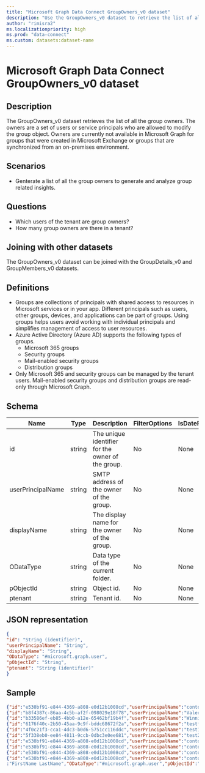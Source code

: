```yaml
---
title: "Microsoft Graph Data Connect GroupOwners_v0 dataset"
description: "Use the GroupOwners_v0 dataset to retrieve the list of all the group owners."
author: "rimisra2"
ms.localizationpriority: high
ms.prod: "data-connect"
ms.custom: datasets:dataset-name
---
```


# Microsoft Graph Data Connect GroupOwners_v0 dataset

## Description

The GroupOwners_v0 dataset retrieves the list of all the group owners. The owners are a set of users or service principals who are allowed to modify the group object. Owners are currently not available in Microsoft Graph for groups that were created in Microsoft Exchange or groups that are synchronized from an on-premises environment.

## Scenarios

- Genterate a list of all the group owners to generate and analyze group related insights.

## Questions

- Which users of the tenant are group owners?
- How many group owners are there in a tenant?

## Joining with other datasets

The GroupOwners_v0 dataset can be joined with the GroupDetails_v0 and GroupMembers_v0 datasets.

## Definitions

- Groups are collections of principals with shared access to resources in Microsoft services or in your app. Different principals such as users, other groups, devices, and applications can be part of groups. Using groups helps users avoid working with individual principals and simplifies management of access to user resources.
- Azure Active Directory (Azure AD) supports the following types of groups.
  - Microsoft 365 groups
  - Security groups
  - Mail-enabled security groups
  - Distribution groups
- Only Microsoft 365 and security groups can be managed by the tenant users. Mail-enabled security groups and distribution groups are read-only through Microsoft Graph.

## Schema

| Name  | Type  |  Description  |  FilterOptions  |  IsDateFilter  | 
| ----------- | ----------- | ----------- | ----------- | ----------- |
| id |	string |	The unique identifier for the owner of the group. |	No |	None |
| userPrincipalName |	string |	SMTP address of the owner of the group.	|	No |	None |
| displayName	 | string |	The display name for the owner of the group.	|	No |	None |
| ODataType |	string |	Data type of the current folder.	|	No |	None |
| pObjectId | 	string |	Object id.	|	No |	None |
| ptenant	| string |	Tenant id.	|	No |	None |

## JSON representation

```json
{
"id": "String (identifier)",
"userPrincipalName": "String",
"displayName": "String",
"ODataType": "#microsoft.graph.user",
"pObjectId": "String",
"ptenant": "String (identifier)"
}
```

## Sample 

```json 
{"id":"e530bf91-e844-4369-a808-e0d12b1008cd","userPrincipalName":"contosouser21@contosotest21.onmicrosoft.com","displayName":"FirstName LastName","ODataType":"#microsoft.graph.user","pObjectId":"943ecd15-a954-40a7-9d00-3224d21dc470","ptenant":"8e56195d-f07c-44f0-8108-40e4352e3e74"}
{"id":"b8f4387c-86aa-4c5b-af2f-098029e18f78","userPrincipalName":"Valerie.Wade@contosotest21.onmicrosoft.com","displayName":"Valerie Wade","ODataType":"#microsoft.graph.user","pObjectId":"943ecd15-a954-40a7-9d00-3224d21dc470","ptenant":"8e56195d-f07c-44f0-8108-40e4352e3e74"}
{"id":"b33586ef-eb85-4bb0-a12e-65462bf19b4f","userPrincipalName":"Winnie.Davidson@contosotest21.onmicrosoft.com","displayName":"Winnie Davidson","ODataType":"#microsoft.graph.user","pObjectId":"943ecd15-a954-40a7-9d00-3224d21dc470","ptenant":"8e56195d-f07c-44f0-8108-40e4352e3e74"}
{"id":"6176f40c-2b50-45aa-9c9f-bddc68672f2a","userPrincipalName":"testfirstlast2@contosotest21.onmicrosoft.com","displayName":"TestFirst2 TestLast2","ODataType":"#microsoft.graph.user","pObjectId":"943ecd15-a954-40a7-9d00-3224d21dc470","ptenant":"8e56195d-f07c-44f0-8108-40e4352e3e74"}
{"id":"4f0c21f3-cca1-4dc3-b0d6-5751cc116ddc","userPrincipalName":"test1test1@contosotest21.onmicrosoft.com","displayName":"Test1 Test1","ODataType":"#microsoft.graph.user","pObjectId":"943ecd15-a954-40a7-9d00-3224d21dc470","ptenant":"8e56195d-f07c-44f0-8108-40e4352e3e74"}
{"id":"5f338eb0-ee84-4811-9ccb-0dbc3e0ee681","userPrincipalName":"test2test2@contosotest21.onmicrosoft.com","displayName":"Test2 Test2","ODataType":"#microsoft.graph.user","pObjectId":"943ecd15-a954-40a7-9d00-3224d21dc470","ptenant":"8e56195d-f07c-44f0-8108-40e4352e3e74"}
{"id":"e530bf91-e844-4369-a808-e0d12b1008cd","userPrincipalName":"contosouser21@contosotest21.onmicrosoft.com","displayName":"FirstName LastName","ODataType":"#microsoft.graph.user","pObjectId":"95b116e3-2d52-4503-bfc9-09ad4985a967","ptenant":"8e56195d-f07c-44f0-8108-40e4352e3e74"}
{"id":"e530bf91-e844-4369-a808-e0d12b1008cd","userPrincipalName":"contosouser21@contosotest21.onmicrosoft.com","displayName":"FirstName LastName","ODataType":"#microsoft.graph.user","pObjectId":"966b082a-5c4d-4de7-b14a-9c145ec8ed69","ptenant":"8e56195d-f07c-44f0-8108-40e4352e3e74"}
{"id":"e530bf91-e844-4369-a808-e0d12b1008cd","userPrincipalName":"contosouser21@contosotest21.onmicrosoft.com","displayName":"FirstName LastName","ODataType":"#microsoft.graph.user","pObjectId":"9b97ca6e-d0c0-4a84-b0aa-753695e8c1f2","ptenant":"8e56195d-f07c-44f0-8108-40e4352e3e74"}
{"id":"e530bf91-e844-4369-a808-e0d12b1008cd","userPrincipalName":"contosouser21@contosotest21.onmicrosoft.com","displayName"
:"FirstName LastName","ODataType":"#microsoft.graph.user","pObjectId":"9d96497a-4197-4c03-8809-4fa46dffd9e6","ptenant":"8e56195d-f07c-44f0-8108-40e4352e3e74"}
```
